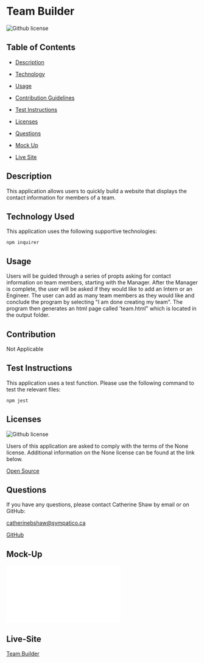 # Team Builder
  ![Github license](https://img.shields.io/badge/license-None-brightgreen.svg)

## Table of Contents

* [Description](#Description)

* [Technology](#Technology)

* [Usage](#Usage)

* [Contribution Guidelines](#Contribution)

* [Test Instructions](#testing)

* [Licenses](#licenses)

* [Questions](#Questions)

* [Mock Up](#Mock-Up)

* [Live Site](#Live-Site)

## Description

This application allows users to quickly build a website that displays the contact information for members of a team.

## Technology Used

This application uses the following supportive technologies: 
```
npm inquirer
```

## Usage

Users will be guided through a series of propts asking for contact information on team members, starting with the Manager. After the Manager is complete, the user will be asked if they would like to add an Intern or an Engineer. The user can add as many team members as they would like and conclude the program by selecting "I am done creating my team". The program then generates an html page called 'team.html" which is located in the output folder.

## Contribution

Not Applicable

## Test Instructions

This application uses a test function. Please use the following command to test the relevant files:
```
npm jest
```

## Licenses 
![Github license](https://img.shields.io/badge/license-None-brightgreen.svg)

Users of this application are asked to comply with the terms of the None license. Additional information on the None license can be found at the link below.

[Open Source](https://opensource.org/licenses)

## Questions

If you have any questions, please contact Catherine Shaw by email or on GitHub: 

[catherinebshaw@sympatico.ca](mailto:catherinebshaw@sympatico.ca) 

[GitHub](https://github.com/catherinebshaw)

## Mock-Up 

![Mock Up](file:///Users/catherine.shaw/Desktop/Bootcamp/Team-Builder/Develop/output/team.html)

## Live-Site

[Team Builder](https://catherinebshaw.github.io/team-builder/)

